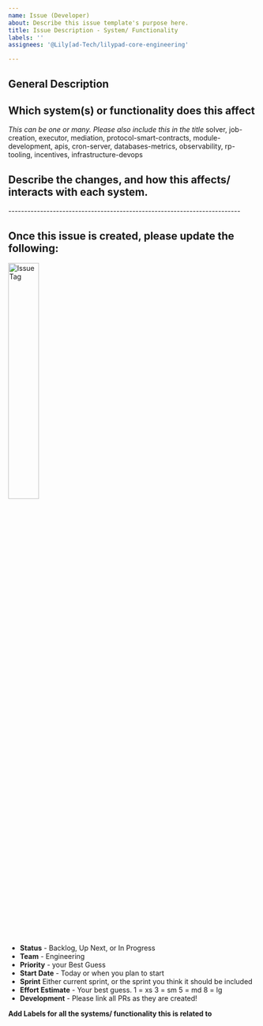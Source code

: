 ```yaml
---
name: Issue (Developer)
about: Describe this issue template's purpose here.
title: Issue Description - System/ Functionality
labels: ''
assignees: '@Lily[ad-Tech/lilypad-core-engineering'

---
```


## General Description

## Which system(s) or functionality does this affect
*This can be one or many. Please also include this in the title*
solver, job-creation, executor, mediation, protocol-smart-contracts, module-development, apis, cron-server, databases-metrics, observability, rp-tooling, incentives, infrastructure-devops 

## Describe the changes, and how this affects/ interacts with each system.

<Delete Below> -------------------------------------------------------------------------
## Once this issue is created, please update the following:

<img src="../assets/issue-tags.png" alt="Issue Tag" style="width:auto; height:35%;">

* **Status** - Backlog, Up Next, or In Progress
* **Team** - Engineering
* **Priority** - your Best Guess
* **Start Date** - Today or when you plan to start
* **Sprint** Either current sprint, or the sprint you think it should be included
* **Effort Estimate** - Your best guess. 1 = xs 3 = sm 5 = md 8 = lg 
* **Development** - Please link all PRs as they are created!

 **Add Labels for all the systems/ functionality this is related to**

